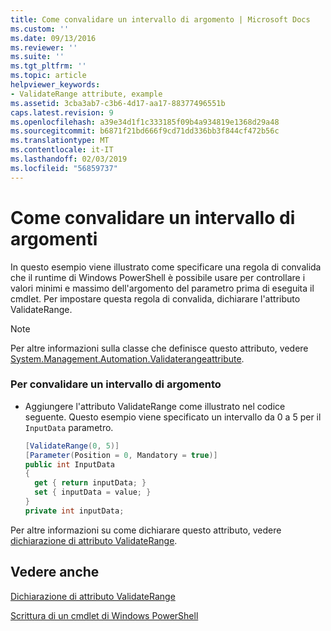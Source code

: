```yaml
---
title: Come convalidare un intervallo di argomento | Microsoft Docs
ms.custom: ''
ms.date: 09/13/2016
ms.reviewer: ''
ms.suite: ''
ms.tgt_pltfrm: ''
ms.topic: article
helpviewer_keywords:
- ValidateRange attribute, example
ms.assetid: 3cba3ab7-c3b6-4d17-aa17-88377496551b
caps.latest.revision: 9
ms.openlocfilehash: a39e34d1f1c333185f09b4a934819e1368d29a48
ms.sourcegitcommit: b6871f21bd666f9cd71dd336bb3f844cf472b56c
ms.translationtype: MT
ms.contentlocale: it-IT
ms.lasthandoff: 02/03/2019
ms.locfileid: "56859737"
---
```

# <a name="how-to-validate-an-argument-range"></a>Come convalidare un intervallo di argomenti

In questo esempio viene illustrato come specificare una regola di convalida che il runtime di Windows PowerShell è possibile usare per controllare i valori minimi e massimo dell'argomento del parametro prima di eseguita il cmdlet. Per impostare questa regola di convalida, dichiarare l'attributo ValidateRange.

> [!NOTE]
> Per altre informazioni sulla classe che definisce questo attributo, vedere [System.Management.Automation.Validaterangeattribute](/dotnet/api/System.Management.Automation.ValidateRangeAttribute).

### <a name="to-validate-an-argument-range"></a>Per convalidare un intervallo di argomento

- Aggiungere l'attributo ValidateRange come illustrato nel codice seguente. Questo esempio viene specificato un intervallo da 0 a 5 per il `InputData` parametro.

    ```csharp
    [ValidateRange(0, 5)]
    [Parameter(Position = 0, Mandatory = true)]
    public int InputData
    {
      get { return inputData; }
      set { inputData = value; }
    }
    private int inputData;
    ```

Per altre informazioni su come dichiarare questo attributo, vedere [dichiarazione di attributo ValidateRange](./validaterange-attribute-declaration.md).

## <a name="see-also"></a>Vedere anche

[Dichiarazione di attributo ValidateRange](./validaterange-attribute-declaration.md)

[Scrittura di un cmdlet di Windows PowerShell](./writing-a-windows-powershell-cmdlet.md)

